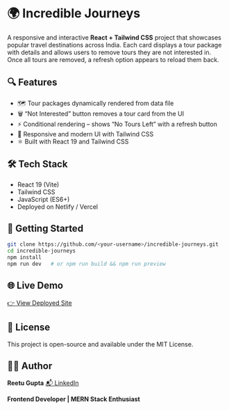 # 🌍 Incredible Journeys  

A responsive and interactive **React + Tailwind CSS** project that showcases popular travel destinations across India. Each card displays a tour package with details and allows users to remove tours they are not interested in. Once all tours are removed, a refresh option appears to reload them back.  


## 🔍 Features  

- 🗺️ Tour packages dynamically rendered from data file  
- 🗑️ “Not Interested” button removes a tour card from the UI  
- ⚡ Conditional rendering – shows “No Tours Left” with a refresh button  
- 🎨 Responsive and modern UI with Tailwind CSS  
- ⚛️ Built with React 19 and Tailwind CSS  


## 🛠️ Tech Stack  

- React 19 (Vite)  
- Tailwind CSS  
- JavaScript (ES6+)  
- Deployed on Netlify / Vercel  


## 🚀 Getting Started  

```bash
git clone https://github.com/<your-username>/incredible-journeys.git
cd incredible-journeys
npm install
npm run dev   # or npm run build && npm run preview
```

## 🌐 Live Demo

[👉 View Deployed Site]()

## 📄 License

This project is open-source and available under the MIT License.

## 🙋‍♀️ Author

**Reetu Gupta**
[📬 LinkedIn](https://www.linkedin.com/in/reetugupta07)

**Frontend Developer | MERN Stack Enthusiast**